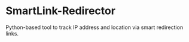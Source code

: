 # SmartLink-Redirector
Python-based tool to track IP address and location via smart redirection links.
